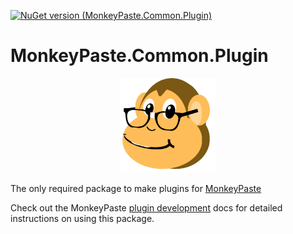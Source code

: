 ﻿[![NuGet version (MonkeyPaste.Common.Plugin)](https://img.shields.io/nuget/v/MonkeyPaste.Common.Plugin)](https://www.nuget.org/packages/MonkeyPaste.Common.Plugin/)

# MonkeyPaste.Common.Plugin
<p style="text-align: center;"><img style="width: 30%" src="icon.png" /></p>

The only required package to make plugins for [MonkeyPaste](https://www.monkeypaste.com/) 

Check out the MonkeyPaste [plugin development](https://www.monkeypaste.com/docs/plugins/plugin-development) docs for detailed instructions on using this package.

